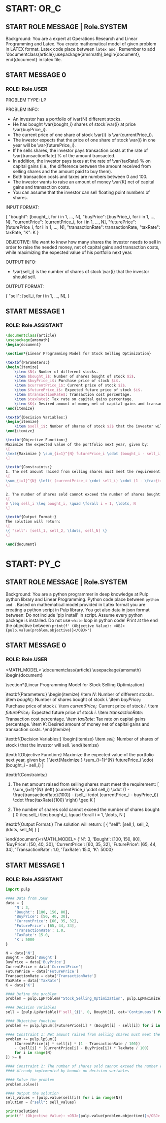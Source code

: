 # START: OR_C 
## START ROLE MESSAGE | Role.SYSTEM 
Background: You are a expert at Operations Research and Linear Programming and Latex. You create mathematical model of given problem in LATEX format. Latex code place between ```latex and ``` Remember to add 'documentclass{article},usepackage{amsmath},begin{document}, end{document} in latex file. 
## START MESSAGE 0 
### ROLE: Role.USER
<DESCRIPTION>
PROBLEM TYPE: LP

PROBLEM INFO: 

- An investor has a portfolio of \var{N} different stocks.
- He has bought \var{bought_i} shares of stock \var{i} at price \var{buyPrice_i}. 
- The current price of one share of stock \var{i} is \var{currentPrice_i}.
- The investor expects that the price of one share of stock \var{i} in one year will be \var{futurePrice_i}.
- If he sells shares, the investor pays transaction costs at the rate of \var{transactionRate} % of the amount transacted.
- In addition, the investor pays taxes at the rate of \var{taxRate} % on capital gains (i.e., the difference between the amount received from selling shares and the amount paid to buy them).
- Both transaction costs and taxes are numbers between 0 and 100.
- The investor wants to raise an amount of money \var{K} net of capital gains and transaction costs.
- You can assume that the investor can sell floating point numbers of shares.

INPUT FORMAT: 

{
    "bought": [bought_i, for i in 1, ..., N],
    "buyPrice": [buyPrice_i, for i in 1, ..., N],
    "currentPrice": [currentPrice_i, for i in 1, ..., N],
    "futurePrice": [futurePrice_i, for i in 1, ..., N],
    "transactionRate": transactionRate,
    "taxRate": taxRate,
    "K": K
}

OBJECTIVE: We want to know how many shares the investor needs to sell in order to raise the needed money, net of capital gains and transaction costs, while maximizing the expected value of his portfolio next year.

OUTPUT INFO:

- \var{sell_i} is the number of shares of stock \var{i} that the investor should sell.

OUTPUT FORMAT:

{
    "sell": [sell_i, for i in 1, ..., N],
}

</DESCRIPTION>


## START MESSAGE 1 
### ROLE: Role.ASSISTANT
```latex
\documentclass{article}
\usepackage{amsmath}
\begin{document}

\section*{Linear Programming Model for Stock Selling Optimization}

\textbf{Parameters:}
\begin{itemize}
    \item $N$: Number of different stocks.
    \item $bought_i$: Number of shares bought of stock $i$.
    \item $buyPrice_i$: Purchase price of stock $i$.
    \item $currentPrice_i$: Current price of stock $i$.
    \item $futurePrice_i$: Expected future price of stock $i$.
    \item $transactionRate$: Transaction cost percentage.
    \item $taxRate$: Tax rate on capital gains percentage.
    \item $K$: Desired amount of money net of capital gains and transaction costs.
\end{itemize}

\textbf{Decision Variables:}
\begin{itemize}
    \item $sell_i$: Number of shares of stock $i$ that the investor will sell.
\end{itemize}

\textbf{Objective Function:}
Maximize the expected value of the portfolio next year, given by:
\[
\text{Maximize } \sum_{i=1}^{N} futurePrice_i \cdot (bought_i - sell_i) 
\]

\textbf{Constraints:}
1. The net amount raised from selling shares must meet the requirement:
\[
\sum_{i=1}^{N} \left( (currentPrice_i \cdot sell_i) \cdot (1 - \frac{transactionRate}{100}) - (sell_i \cdot (currentPrice_i - buyPrice_i)) \cdot \frac{taxRate}{100} \right) \geq K
\]

2. The number of shares sold cannot exceed the number of shares bought:
\[
0 \leq sell_i \leq bought_i, \quad \forall i = 1, \ldots, N
\]

\textbf{Output Format:}
The solution will return:
\[
\{ "sell": [sell_1, sell_2, \ldots, sell_N] \}
\]

\end{document}
```

# START: PY_C 
## START ROLE MESSAGE | Role.SYSTEM 
Background: You are a python programmer in deep knowledge at Pulp python library and Linear Programming. Python code place between ```python and ```. Based on mathematical model provided in Latex format you are creating a python script in Pulp library. You get also data in json format between: <DATA></DATA> Do not include 'pip install' in script. Assume every python package is installed. Do not use `while` loop in python code! Print at the end the objective between <OBJ></OBJ> `print(f' (Objective Value): <OBJ>{pulp.value(problem.objective)}</OBJ>')` 
## START MESSAGE 0 
### ROLE: Role.USER
<MATH_MODEL>
\documentclass{article}
\usepackage{amsmath}
\begin{document}

\section*{Linear Programming Model for Stock Selling Optimization}

\textbf{Parameters:}
\begin{itemize}
    \item $N$: Number of different stocks.
    \item $bought_i$: Number of shares bought of stock $i$.
    \item $buyPrice_i$: Purchase price of stock $i$.
    \item $currentPrice_i$: Current price of stock $i$.
    \item $futurePrice_i$: Expected future price of stock $i$.
    \item $transactionRate$: Transaction cost percentage.
    \item $taxRate$: Tax rate on capital gains percentage.
    \item $K$: Desired amount of money net of capital gains and transaction costs.
\end{itemize}

\textbf{Decision Variables:}
\begin{itemize}
    \item $sell_i$: Number of shares of stock $i$ that the investor will sell.
\end{itemize}

\textbf{Objective Function:}
Maximize the expected value of the portfolio next year, given by:
\[
\text{Maximize } \sum_{i=1}^{N} futurePrice_i \cdot (bought_i - sell_i) 
\]

\textbf{Constraints:}
1. The net amount raised from selling shares must meet the requirement:
\[
\sum_{i=1}^{N} \left( (currentPrice_i \cdot sell_i) \cdot (1 - \frac{transactionRate}{100}) - (sell_i \cdot (currentPrice_i - buyPrice_i)) \cdot \frac{taxRate}{100} \right) \geq K
\]

2. The number of shares sold cannot exceed the number of shares bought:
\[
0 \leq sell_i \leq bought_i, \quad \forall i = 1, \ldots, N
\]

\textbf{Output Format:}
The solution will return:
\[
\{ "sell": [sell_1, sell_2, \ldots, sell_N] \}
\]

\end{document}</MATH_MODEL>
<DATA>
{'N': 3, 'Bought': [100, 150, 80], 'BuyPrice': [50, 40, 30], 'CurrentPrice': [60, 35, 32], 'FuturePrice': [65, 44, 34], 'TransactionRate': 1.0, 'TaxRate': 15.0, 'K': 5000}</DATA>


## START MESSAGE 1 
### ROLE: Role.ASSISTANT
```python
import pulp

#### Data from JSON
data = {
    'N': 3, 
    'Bought': [100, 150, 80], 
    'BuyPrice': [50, 40, 30], 
    'CurrentPrice': [60, 35, 32], 
    'FuturePrice': [65, 44, 34], 
    'TransactionRate': 1.0, 
    'TaxRate': 15.0, 
    'K': 5000
}

N = data['N']
Bought = data['Bought']
BuyPrice = data['BuyPrice']
CurrentPrice = data['CurrentPrice']
FuturePrice = data['FuturePrice']
TransactionRate = data['TransactionRate']
TaxRate = data['TaxRate']
K = data['K']

#### Define the problem
problem = pulp.LpProblem("Stock_Selling_Optimization", pulp.LpMaximize)

#### Decision variables
sell = [pulp.LpVariable(f'sell_{i}', 0, Bought[i], cat='Continuous') for i in range(N)]

#### Objective function
problem += pulp.lpSum([FuturePrice[i] * (Bought[i] - sell[i]) for i in range(N)])

#### Constraint 1: Net amount raised from selling shares must meet the requirement K
problem += pulp.lpSum([
    (CurrentPrice[i] * sell[i] * (1 - TransactionRate / 100))
    - (sell[i] * (CurrentPrice[i] - BuyPrice[i]) * TaxRate / 100) 
    for i in range(N)
]) >= K

#### Constraint 2: The number of shares sold cannot exceed the number of shares bought
#### Already implemented by bounds on decision variables

#### Solve the problem
problem.solve()

#### Output the solution
sell_values = [pulp.value(sell[i]) for i in range(N)]
solution = {"sell": sell_values}

print(solution)
print(f' (Objective Value): <OBJ>{pulp.value(problem.objective)}</OBJ>')
```

